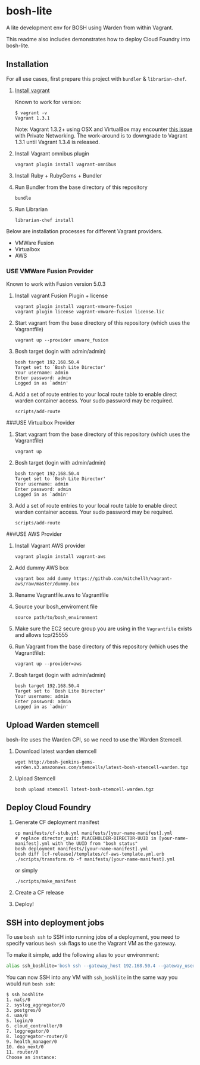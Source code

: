 # bosh-lite

A lite development env for BOSH using Warden from within Vagrant.

This readme also includes demonstrates how to deploy Cloud Foundry into bosh-lite.

## Installation

For all use cases, first prepare this project with `bundler` & `librarian-chef`.

1. [Install vagrant](http://downloads.vagrantup.com/)

    Known to work for version:
    ```
    $ vagrant -v
    Vagrant 1.3.1
    ```
    Note: Vagrant 1.3.2+ using OSX and VirtualBox may encounter [this issue](https://github.com/mitchellh/vagrant/issues/2252) with Private Networking. The work-around is to downgrade to Vagrant 1.3.1 until Vagrant 1.3.4 is released.

1. Install Vagrant omnibus plugin
    ```
    vagrant plugin install vagrant-omnibus
    ```
1. Install Ruby + RubyGems + Bundler

1. Run Bundler from the base directory of this repository

    ```
    bundle
    ```

1. Run Librarian

    ```
    librarian-chef install
    ```

Below are installation processes for different Vagrant providers.

* VMWare Fusion
* Virtualbox
* AWS

### USE VMWare Fusion Provider

Known to work with Fusion version 5.0.3

1. Install vagrant Fusion Plugin + license

    ```
    vagrant plugin install vagrant-vmware-fusion
    vagrant plugin license vagrant-vmware-fusion license.lic
    ```


1. Start vagrant from the base directory of this repository (which uses the Vagrantfile)

    ```
    vagrant up --provider vmware_fusion
    ```

1. Bosh target (login with admin/admin)

    ```
    bosh target 192.168.50.4
    Target set to `Bosh Lite Director'
    Your username: admin
    Enter password: admin
    Logged in as `admin'
    ```

1. Add a set of route entries to your local route table to enable direct warden container access. Your sudo password may be required.

    ```
    scripts/add-route
    ```

###USE Virtualbox Provider


1. Start vagrant from the base directory of this repository (which uses the Vagrantfile)

    ```
    vagrant up
    ```

1. Bosh target (login with admin/admin)

    ```
    bosh target 192.168.50.4
    Target set to `Bosh Lite Director'
    Your username: admin
    Enter password: admin
    Logged in as `admin'
    ```

1. Add a set of route entries to your local route table to enable direct warden container access. Your sudo password may be required.

    ```
    scripts/add-route
    ```

###USE AWS Provider

1. Install Vagrant AWS provider

    ```
    vagrant plugin install vagrant-aws
    ```

1. Add dummy AWS box

    ```
    vagrant box add dummy https://github.com/mitchellh/vagrant-aws/raw/master/dummy.box
    ```

1. Rename Vagrantfile.aws to Vagrantfile
1. Source your bosh_enviroment file

    ```
    source path/to/bosh_environment
    ```

1. Make sure the EC2 secure group you are using in the `Vagrantfile` exists and allows tcp/25555
1. Run Vagrant from the base directory of this repository (which uses the Vagrantfile):

    ```
    vagrant up --provider=aws
    ```
    
1. Bosh target (login with admin/admin)

    ```
    bosh target 192.168.50.4
    Target set to `Bosh Lite Director'
    Your username: admin
    Enter password: admin
    Logged in as `admin'
    ```    

## Upload Warden stemcell

bosh-lite uses the Warden CPI, so we need to use the Warden Stemcell.

1. Download latest warden stemcell

    ```
    wget http://bosh-jenkins-gems-warden.s3.amazonaws.com/stemcells/latest-bosh-stemcell-warden.tgz
    ```

1. Upload Stemcell

    ```
    bosh upload stemcell latest-bosh-stemcell-warden.tgz
    ```

## Deploy Cloud Foundry

1. Generate CF deployment manifest

    ```
    cp manifests/cf-stub.yml manifests/[your-name-manifest].yml
    # replace director_uuid: PLACEHOLDER-DIRECTOR-UUID in [your-name-manifest].yml with the UUID from "bosh status"
    bosh deployment manifests/[your-name-manifest].yml
    bosh diff [cf-release]/templates/cf-aws-template.yml.erb
    ./scripts/transform.rb -f manifests/[your-name-manifest].yml
    ```

    or simply
    ```
    ./scripts/make_manifest
    ```

1. Create a CF release
1. Deploy!

## SSH into deployment jobs

To use `bosh ssh` to SSH into running jobs of a deployment, you need to specify various `bosh ssh` flags to use the Vagrant VM as the gateway.

To make it simple, add the following alias to your environment:

``` bash
alias ssh_boshlite='bosh ssh --gateway_host 192.168.50.4 --gateway_user vagrant --gateway_identity_file $HOME/.vagrant.d/insecure_private_key'
```

You can now SSH into any VM with `ssh_boshlite` in the same way you would run `bosh ssh`:

```
$ ssh_boshlite
1. nats/0
2. syslog_aggregator/0
3. postgres/0
4. uaa/0
5. login/0
6. cloud_controller/0
7. loggregator/0
8. loggregator-router/0
9. health_manager/0
10. dea_next/0
11. router/0
Choose an instance:
```

